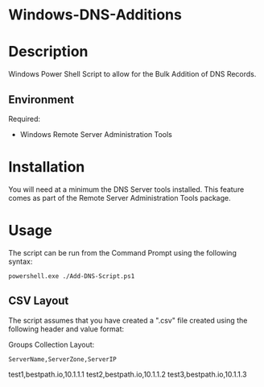 # Windows-DNS-Additions

# Description
Windows Power Shell Script to allow for the Bulk Addition of DNS Records.

## Environment

Required:
* Windows Remote Server Administration Tools

# Installation

You will need at a minimum the DNS Server tools installed. This feature comes as part of the Remote Server Administration Tools package.

# Usage

The script can be run from the Command Prompt using the following syntax:

	powershell.exe ./Add-DNS-Script.ps1


## CSV Layout

The script assumes that you have created a ".csv" file created using the following header and value format:
	
Groups Collection Layout:

	ServerName,ServerZone,ServerIP
  test1,bestpath.io,10.1.1.1
  test2,bestpath.io,10.1.1.2
  test3,bestpath.io,10.1.1.3
